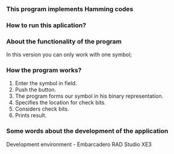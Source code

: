 ### This program implements Hamming codes
### How to run this aplication?
### About the functionality of the program
In this version you can only work with one symbol;
### How the program works?
1. Enter the symbol in field.
2. Push the button.
3. The program forms our symbol in his binary representation.
4. Specifies the location for check bits.
5. Considers check bits.
6. Prints result.
### Some words about the development of the application
Development environment - Embarcadero RAD Studio XE3


